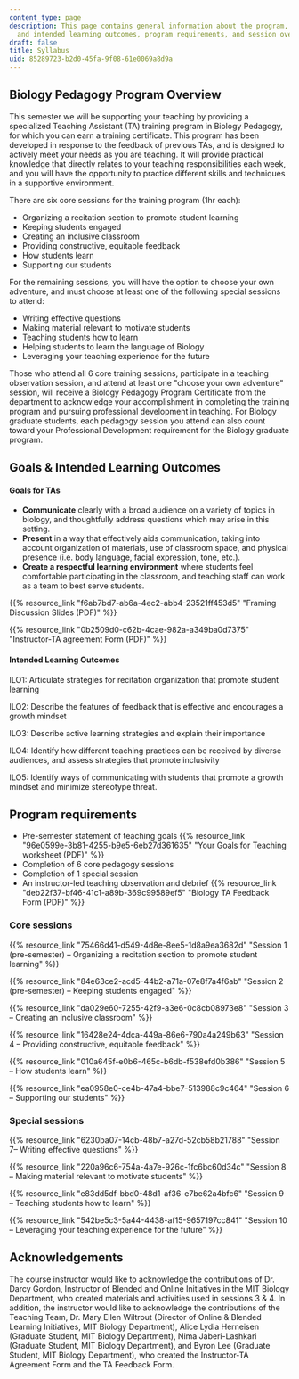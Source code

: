 ```yaml
---
content_type: page
description: This page contains general information about the program, including goals
  and intended learning outcomes, program requirements, and session overviews.
draft: false
title: Syllabus
uid: 85289723-b2d0-45fa-9f08-61e0069a8d9a
---
```

## Biology Pedagogy Program Overview

This semester we will be supporting your teaching by providing a specialized Teaching Assistant (TA) training program in Biology Pedagogy, for which you can earn a training certificate. This program has been developed in response to the feedback of previous TAs, and is designed to actively meet your needs as you are teaching. It will provide practical knowledge that directly relates to your teaching responsibilities each week, and you will have the opportunity to practice different skills and techniques in a supportive environment.

There are six core sessions for the training program (1hr each):

- Organizing a recitation section to promote student learning
- Keeping students engaged
- Creating an inclusive classroom
- Providing constructive, equitable feedback
- How students learn
- Supporting our students

For the remaining sessions, you will have the option to choose your own adventure, and must choose at least one of the following special sessions to attend:

- Writing effective questions
- Making material relevant to motivate students
- Teaching students how to learn
- Helping students to learn the language of Biology
- Leveraging your teaching experience for the future 

Those who attend all 6 core training sessions, participate in a teaching observation session, and attend at least one "choose your own adventure" session, will receive a Biology Pedagogy Program Certificate from the department to acknowledge your accomplishment in completing the training program and pursuing professional development in teaching. For Biology graduate students, each pedagogy session you attend can also count toward your Professional Development requirement for the Biology graduate program.

## Goals & Intended Learning Outcomes

#### Goals for TAs

- **Communicate** clearly with a broad audience on a variety of topics in biology, and thoughtfully address questions which may arise in this setting.
- **Present** in a way that effectively aids communication, taking into account organization of materials, use of classroom space, and physical presence (i.e. body language, facial expression, tone, etc.).
- **Create a respectful learning environment** where students feel comfortable participating in the classroom, and teaching staff can work as a team to best serve students.

{{% resource_link "f6ab7bd7-ab6a-4ec2-abb4-23521ff453d5" "Framing Discussion Slides (PDF)" %}}

{{% resource_link "0b2509d0-c62b-4cae-982a-a349ba0d7375" "Instructor-TA agreement Form (PDF)" %}}

#### Intended Learning Outcomes

ILO1: Articulate strategies for recitation organization that promote student learning

ILO2: Describe the features of feedback that is effective and encourages a growth mindset

ILO3: Describe active learning strategies and explain their importance 

ILO4: Identify how different teaching practices can be received by diverse audiences, and assess strategies that promote inclusivity 

ILO5: Identify ways of communicating with students that promote a growth mindset and minimize stereotype threat.

## Program requirements

- Pre-semester statement of teaching goals {{% resource_link "96e0599e-3b81-4255-b9e5-6eb27d361635" "Your Goals for Teaching worksheet (PDF)" %}}
- Completion of 6 core pedagogy sessions
- Completion of 1 special session
- An instructor-led teaching observation and debrief {{% resource_link "deb22f37-bf46-41c1-a89b-369c99589ef5" "Biology TA Feedback Form (PDF)" %}}

### Core sessions

{{% resource_link "75466d41-d549-4d8e-8ee5-1d8a9ea3682d" "Session 1 (pre-semester) – Organizing a recitation section to promote student learning" %}}

{{% resource_link "84e63ce2-acd5-44b2-a71a-07e8f7a4f6ab" "Session 2 (pre-semester) – Keeping students engaged" %}}

{{% resource_link "da029e60-7255-42f9-a3e6-0c8cb08973e8" "Session 3 – Creating an inclusive classroom" %}}

{{% resource_link "16428e24-4dca-449a-86e6-790a4a249b63" "Session 4 – Providing constructive, equitable feedback" %}}

{{% resource_link "010a645f-e0b6-465c-b6db-f538efd0b386" "Session 5 – How students learn" %}}

{{% resource_link "ea0958e0-ce4b-47a4-bbe7-513988c9c464" "Session 6 – Supporting our students" %}}

### Special sessions

{{% resource_link "6230ba07-14cb-48b7-a27d-52cb58b21788" "Session 7– Writing effective questions" %}}

{{% resource_link "220a96c6-754a-4a7e-926c-1fc6bc60d34c" "Session 8 – Making material relevant to motivate students" %}}

{{% resource_link "e83dd5df-bbd0-48d1-af36-e7be62a4bfc6" "Session 9 – Teaching students how to learn" %}}

{{% resource_link "542be5c3-5a44-4438-af15-9657197cc841" "Session 10 – Leveraging your teaching experience for the future" %}}

## Acknowledgements

The course instructor would like to acknowledge the contributions of Dr. Darcy Gordon, Instructor of Blended and Online Initiatives in the MIT Biology Department, who created materials and activities used in sessions 3 & 4. In addition, the instructor would like to acknowledge the contributions of the Teaching Team, Dr. Mary Ellen Wiltrout (Director of Online & Blended Learning Initiatives, MIT Biology Department), Alice Lydia Herneisen (Graduate Student, MIT Biology Department), Nima Jaberi-Lashkari (Graduate Student, MIT Biology Department), and Byron Lee (Graduate Student, MIT Biology Department), who created the Instructor-TA Agreement Form and the TA Feedback Form.